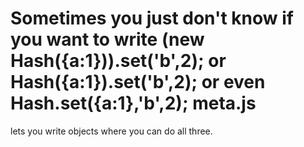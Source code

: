 Sometimes you just don't know if you want to write (new Hash({a:1})).set('b',2); or Hash({a:1}).set('b',2); or even Hash.set({a:1},'b',2);
meta.js
=======
lets you write objects where you can do all three.